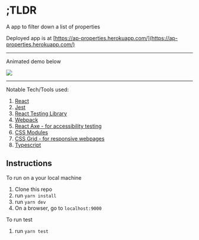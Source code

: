 # ;TLDR

A app to filter down a list of properties

Deployed app is at [https://ap-properties.herokuapp.com/](https://ap-properties.herokuapp.com/)

---

Animated demo below

![](demo.gif)

---

Notable Tech/Tools used:

1. [React](http://www.reactjs.org)
2. [Jest](https://jestjs.io/docs/en/tutorial-react)
3. [React Testing Library](https://testing-library.com/docs/react-testing-library)
4. [Webpack](https://webpack.js.org/)
5. [React Axe - for accessibility testing](https://github.com/dequelabs/react-axe)
6. [CSS Modules](https://github.com/css-modules/css-modules)
7. [CSS Grid - for responsive webpages](https://developer.mozilla.org/en-US/docs/Web/CSS/CSS_Grid_Layout)
8. [Typescript](https://www.typescriptlang.org/)

## Instructions

To run on a your local machine

1. Clone this repo
2. run `yarn install`
3. run `yarn dev`
4. On a browser, go to `localhost:9000`

To run test

1. run `yarn test`
